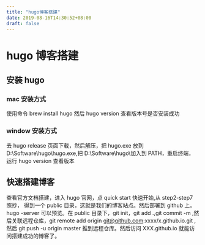 ```yaml
---
title: "hugo博客搭建"
date: 2019-08-16T14:30:52+08:00
draft: false
---
```


# hugo 博客搭建

## 安装 hugo

### mac 安装方式

使用命令
brew install hugo 然后 hugo version 查看版本号是否安装成功

### window 安装方式

去 hugo release 页面下载，然后解压，把 hugo.exe 放到 D:\Software\hugo\hugo.exe,把 D:\Software\hugo\加入到 PATH，重启终端，运行 hugo version 查看版本

## 快速搭建博客

查看官方文档搭建，进入 hugo 官网，点 quick start 快速开始,从 step2-step7 照抄，
得到一个 public 目录，这就是我们的博客站点。然后部署到 github 上。hugo -server 可以预览。在 public 目录下，git init，git add .,git commit -m ,然后关联远程仓库，git remote add origin git@github.com:xxxx/x.github.io.git ,然后 git push -u origin master 推到远程仓库。然后访问 XXX.github.io 就能访问搭建成功的博客了。
